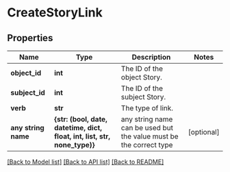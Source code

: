 # CreateStoryLink

## Properties
Name | Type | Description | Notes
------------ | ------------- | ------------- | -------------
**object_id** | **int** | The ID of the object Story. | 
**subject_id** | **int** | The ID of the subject Story. | 
**verb** | **str** | The type of link. | 
**any string name** | **{str: (bool, date, datetime, dict, float, int, list, str, none_type)}** | any string name can be used but the value must be the correct type | [optional]

[[Back to Model list]](../README.md#documentation-for-models) [[Back to API list]](../README.md#documentation-for-api-endpoints) [[Back to README]](../README.md)


